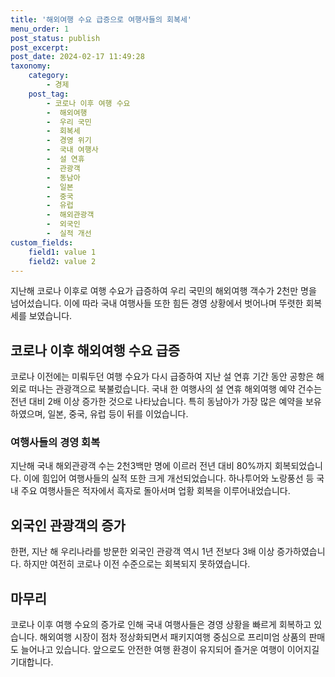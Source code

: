 ```yaml
---
title: '해외여행 수요 급증으로 여행사들의 회복세'
menu_order: 1
post_status: publish
post_excerpt: 
post_date: 2024-02-17 11:49:28
taxonomy:
    category:
        - 경제
    post_tag:
        - 코로나 이후 여행 수요
        -  해외여행
        -  우리 국민
        -  회복세
        -  경영 위기
        -  국내 여행사
        -  설 연휴
        -  관광객
        -  동남아
        -  일본
        -  중국
        -  유럽
        -  해외관광객
        -  외국인
        -  실적 개선
custom_fields:
    field1: value 1
    field2: value 2
---
```


지난해 코로나 이후로 여행 수요가 급증하여 우리 국민의 해외여행 객수가 2천만 명을 넘어섰습니다. 이에 따라 국내 여행사들 또한 힘든 경영 상황에서 벗어나며 뚜렷한 회복세를 보였습니다.
## 코로나 이후 해외여행 수요 급증
코로나 이전에는 미뤄두던 여행 수요가 다시 급증하여 지난 설 연휴 기간 동안 공항은 해외로 떠나는 관광객으로 북불렀습니다. 국내 한 여행사의 설 연휴 해외여행 예약 건수는 전년 대비 2배 이상 증가한 것으로 나타났습니다. 특히 동남아가 가장 많은 예약을 보유하였으며, 일본, 중국, 유럽 등이 뒤를 이었습니다.
### 여행사들의 경영 회복
지난해 국내 해외관광객 수는 2천3백만 명에 이르러 전년 대비 80%까지 회복되었습니다. 이에 힘입어 여행사들의 실적 또한 크게 개선되었습니다. 하나투어와 노랑풍선 등 국내 주요 여행사들은 적자에서 흑자로 돌아서며 업황 회복을 이루어내었습니다.
## 외국인 관광객의 증가
한편, 지난 해 우리나라를 방문한 외국인 관광객 역시 1년 전보다 3배 이상 증가하였습니다. 하지만 여전히 코로나 이전 수준으로는 회복되지 못하였습니다.
## 마무리
코로나 이후 여행 수요의 증가로 인해 국내 여행사들은 경영 상황을 빠르게 회복하고 있습니다. 해외여행 시장이 점차 정상화되면서 패키지여행 중심으로 프리미엄 상품의 판매도 늘어나고 있습니다. 앞으로도 안전한 여행 환경이 유지되어 즐거운 여행이 이어지길 기대합니다.
